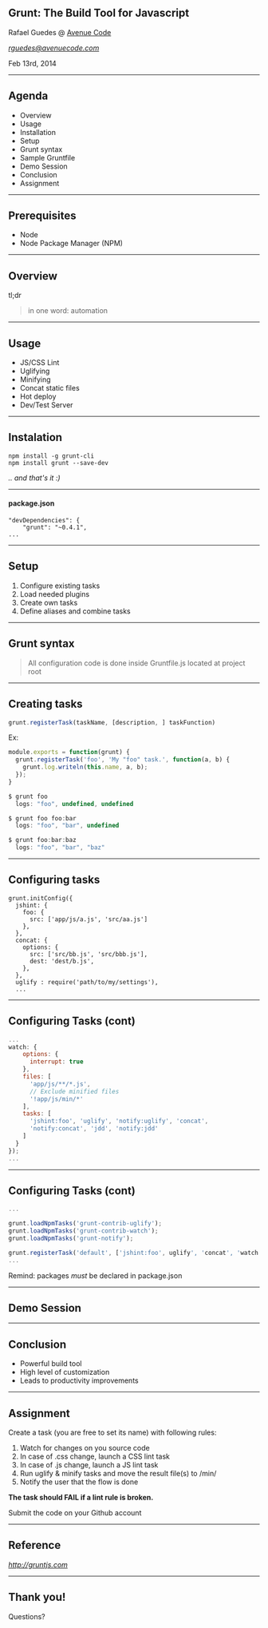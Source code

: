 ## Grunt: The Build Tool for Javascript

Rafael Guedes @ [Avenue Code](http://www.avenuecode.com)

*rguedes@avenuecode.com*

Feb 13rd, 2014

---

## Agenda

 - Overview
  - Usage
  - Installation
  - Setup
 - Grunt syntax
  - Sample Gruntfile
 - Demo Session
 - Conclusion
  - Assignment

----

## Prerequisites

- Node
- Node Package Manager (NPM)

---

## Overview

tl;dr
> in one word: automation

----

## Usage

 - JS/CSS Lint
 - Uglifying
 - Minifying
 - Concat static files
 - Hot deploy
 - Dev/Test Server

----

## Instalation

```
npm install -g grunt-cli
npm install grunt --save-dev
```
*.. and that's it :)*

***

#### package.json

```
"devDependencies": {
    "grunt": "~0.4.1",
...
```

----

## Setup

 1. Configure existing tasks
 2. Load needed plugins
 3. Create own tasks
 4. Define aliases and combine tasks

---

## Grunt syntax

> All configuration code is done inside Gruntfile.js located at project root

----

## Creating tasks


```javascript
grunt.registerTask(taskName, [description, ] taskFunction)
```

Ex:
```javascript
module.exports = function(grunt) {
  grunt.registerTask('foo', 'My "foo" task.', function(a, b) {
    grunt.log.writeln(this.name, a, b);
  });
}
```

```javascript
$ grunt foo
  logs: "foo", undefined, undefined

$ grunt foo foo:bar
  logs: "foo", "bar", undefined

$ grunt foo:bar:baz
  logs: "foo", "bar", "baz"
```

----

## Configuring tasks

```
grunt.initConfig({
  jshint: {
    foo: {
      src: ['app/js/a.js', 'src/aa.js']
    },
  },
  concat: {
    options: {
      src: ['src/bb.js', 'src/bbb.js'],
      dest: 'dest/b.js',
    },
  },
  uglify : require('path/to/my/settings'),
  ...
```

----

## Configuring Tasks (cont)

```javascript
...
watch: {
    options: {
      interrupt: true
    },
    files: [
      'app/js/**/*.js',
      // Exclude minified files
      '!app/js/min/*'
    ],
    tasks: [
      'jshint:foo', 'uglify', 'notify:uglify', 'concat',
      'notify:concat', 'jdd', 'notify:jdd'
    ]
  }
});
...
```

----

## Configuring Tasks (cont)

```javascript
...

grunt.loadNpmTasks('grunt-contrib-uglify');
grunt.loadNpmTasks('grunt-contrib-watch');
grunt.loadNpmTasks('grunt-notify');

grunt.registerTask('default', ['jshint:foo', uglify', 'concat', 'watch']);
...
```

Remind: packages *must* be declared in package.json

---

## Demo Session

---

## Conclusion

 - Powerful build tool
 - High level of customization
 - Leads to productivity improvements

----

## Assignment

Create a task (you are free to set its name) with following rules:

 1. Watch for changes on you source code
  1. In case of .css change, launch a CSS lint task
  2. In case of .js change, launch a JS lint task
 3. Run uglify & minify tasks and move the result file(s) to /min/
 4. Notify the user that the flow is done


**The task should FAIL if a lint rule is broken.**

Submit the code on your Github account


----

## Reference

*http://gruntjs.com*

---

## Thank you!

Questions?


